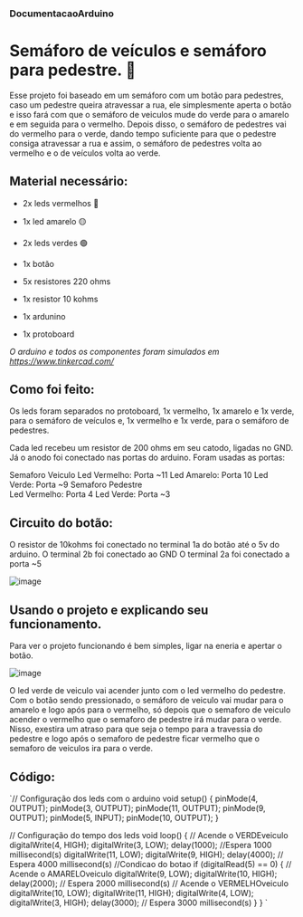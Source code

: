 ### DocumentacaoArduino

# Semáforo de veículos e semáforo para pedestre. 🚦

Esse projeto foi baseado em um semáforo com um botão para pedestres, caso um pedestre queira atravessar a rua, ele simplesmente aperta o botão e isso fará com que o semáforo de veiculos mude do verde para o amarelo e em seguida para o vermelho. Depois disso, o semáforo de pedestres vai do vermelho para o verde, dando tempo suficiente para que o pedestre consiga atravessar a rua e assim, o semáforo de pedestres volta ao vermelho e o de veículos volta ao verde.


## Material necessário:

* 2x leds vermelhos 🔴
* 1x led amarelo 🟡
* 2x leds verdes 🟢

* 1x botão 

* 5x resistores 220 ohms
* 1x resistor 10 kohms

* 1x ardunino

* 1x protoboard

*O arduino e todos os componentes foram simulados em https://www.tinkercad.com/*


## Como foi feito:

Os leds foram separados no protoboard, 1x vermelho, 1x amarelo e 1x verde, para o semáforo de veículos e, 1x vermelho e  1x verde, para o semáforo de pedestres.

Cada led recebeu um resistor de 200 ohms em seu catodo, ligadas no GND. Já o anodo foi conectado nas portas do arduino. Foram usadas as portas:
	
   Semaforo Veiculo
	Led Vermelho: Porta ~11
	Led Amarelo: Porta 10
	Led Verde: Porta ~9
   Semaforo Pedestre	
	Led Vermelho: Porta 4
	Led Verde: Porta ~3


## Circuito do botão:

O resistor de 10kohms foi conectado no terminal 1a do botão até o 5v do arduino. 
O terminal 2b foi conectado ao GND
O terminal 2a foi conectado a porta ~5

![image](https://imgur.com/5l5uh5q) 

## Usando o projeto e explicando seu funcionamento.

Para ver o projeto funcionando é bem simples, ligar na eneria e apertar o botão.

![image](https://imgur.com/Ch8nHEP)

O led verde de veiculo vai acender junto com o led vermelho do pedestre. 
Com o botão sendo pressionado, o semáforo de veiculo vai mudar para o amarelo e logo após para o vermelho, só depois que o semaforo de veiculo acender o vermelho que o semaforo de pedestre irá mudar para o verde. 
Nisso, exestira um atraso para que seja o tempo para a travessia do pedestre e logo após o semaforo de pedestre ficar vermelho que o semaforo de veiculos ira para o verde.

## Código: 

`// Configuração dos leds com o arduino
void setup()
{
  pinMode(4, OUTPUT);
  pinMode(3, OUTPUT);
  pinMode(11, OUTPUT);
  pinMode(9, OUTPUT);
  pinMode(5, INPUT);
  pinMode(10, OUTPUT);
}

// Configuração do tempo dos leds
void loop()
{
  // Acende o VERDEveiculo
  digitalWrite(4, HIGH);
  digitalWrite(3, LOW);
  delay(1000); //Espera 1000 millisecond(s)
  digitalWrite(11, LOW);
  digitalWrite(9, HIGH);
  delay(4000); // Espera 4000 millisecond(s)
  //Condicao do botao
  if (digitalRead(5) == 0) {
    // Acende o AMARELOveiculo
    digitalWrite(9, LOW);
    digitalWrite(10, HIGH);
    delay(2000); // Espera 2000 millisecond(s)
    // Acende o VERMELHOveiculo
    digitalWrite(10, LOW);
    digitalWrite(11, HIGH);
    digitalWrite(4, LOW);
    digitalWrite(3, HIGH);
    delay(3000); // Espera 3000 millisecond(s)
  }
}
`



